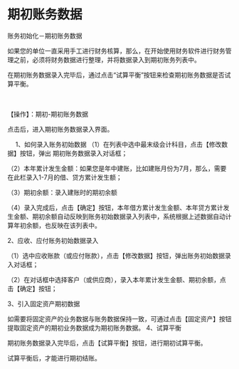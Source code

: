 # 期初账务数据
账务初始化－期初账务数据

如果您的单位一直采用手工进行财务核算，那么，在开始使用财务软件进行财务管理之前，必须将财务数据进行整理，并将数据录入到期初账务列表中。

在期初账务数据录入完毕后，通过点击“试算平衡”按钮来检查期初账务数据是否试算平衡。 

　

【操作】：期初-期初账务数据

点击后，进入期初账务数据录入界面。

　
1、如何录入账务初始数据
（1）在列表中选中最末级会计科目，点击【修改数据】按钮，弹出 期初账务数据录入对话框； 

（2）本年累计发生金额：如果您是年中建账，比如建账月份为7月，那么，需要在此栏录入1-7月的借、贷方累计发生额；

（3）期初余额：录入建账时的期初余额

（4）录入完成后，点击【确定】按钮，本年借方累计发生金额、本年贷方累计发生金额、期初余额自动反映到账务初始数据录入列表中，系统根据上述数据自动计算年初余额，也反映在该列表中。


2、应收、应付账务初始数据录入

（1）选中应收账款（或应付账款），点击【修改数据】按钮，弹出账务初始数据录入对话框；

（2）在对话框中选择客户（或供应商），录入本年累计发生金额、期初余额，点击【确定】按钮；

3、引入固定资产期初数据

如需要将固定资产的业务数据与账务数据保持一致，可通过点击【固定资产】按钮提取固定资产的期初业务数据成为期初账务数据。
4、试算平衡

期初账务数据录入完毕后，点击【试算平衡】按钮，进行期初试算平衡。

试算平衡后，才能进行期初结账。

 

　